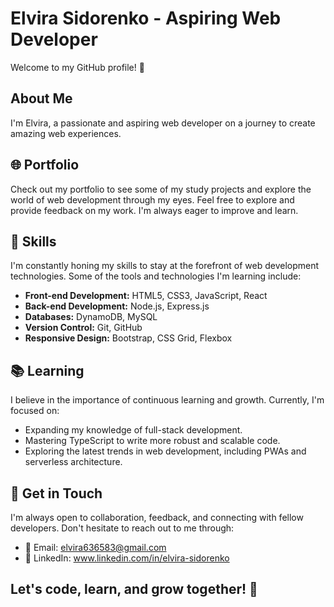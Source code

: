 # Elvira Sidorenko - Aspiring Web Developer

Welcome to my GitHub profile! 👋

## About Me
I'm Elvira, a passionate and aspiring web developer on a journey to create amazing web experiences.

## 🌐 Portfolio
Check out my portfolio to see some of my study projects and explore the world of web development through my eyes. Feel free to explore and provide feedback on my work. I'm always eager to improve and learn.

## 🔧 Skills
I'm constantly honing my skills to stay at the forefront of web development technologies. Some of the tools and technologies I'm learning include:

- **Front-end Development:** HTML5, CSS3, JavaScript, React
- **Back-end Development:** Node.js, Express.js
- **Databases:** DynamoDB, MySQL
- **Version Control:** Git, GitHub
- **Responsive Design:** Bootstrap, CSS Grid, Flexbox

## 📚 Learning
I believe in the importance of continuous learning and growth. Currently, I'm focused on:

- Expanding my knowledge of full-stack development.
- Mastering TypeScript to write more robust and scalable code.
- Exploring the latest trends in web development, including PWAs and serverless architecture.

## 💬 Get in Touch
I'm always open to collaboration, feedback, and connecting with fellow developers. Don't hesitate to reach out to me through:

- 📧 Email: elvira636583@gmail.com
- 💼 LinkedIn: www.linkedin.com/in/elvira-sidorenko

## Let's code, learn, and grow together! 🚀
